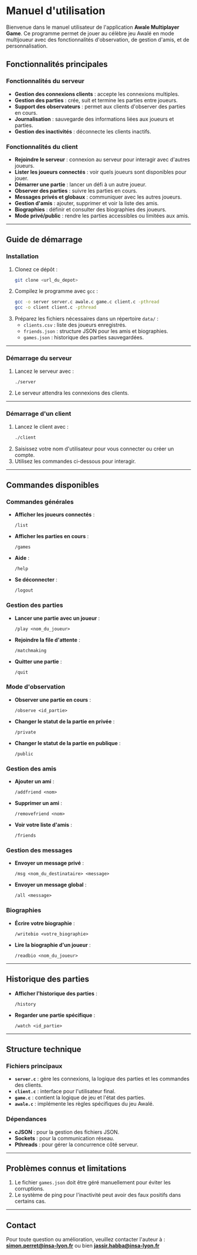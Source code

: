 # Manuel d'utilisation

Bienvenue dans le manuel utilisateur de l'application **Awale Multiplayer
Game**. Ce programme permet de jouer au célèbre jeu Awalé en mode multijoueur
avec des fonctionnalités d'observation, de gestion d'amis, et de
personnalisation.

## Fonctionnalités principales

### Fonctionnalités du serveur

-   **Gestion des connexions clients** : accepte les connexions multiples.
-   **Gestion des parties** : crée, suit et termine les parties entre joueurs.
-   **Support des observateurs** : permet aux clients d'observer des parties en
    cours.
-   **Journalisation** : sauvegarde des informations liées aux joueurs et
    parties.
-   **Gestion des inactivités** : déconnecte les clients inactifs.

### Fonctionnalités du client

-   **Rejoindre le serveur** : connexion au serveur pour interagir avec d'autres
    joueurs.
-   **Lister les joueurs connectés** : voir quels joueurs sont disponibles pour
    jouer.
-   **Démarrer une partie** : lancer un défi à un autre joueur.
-   **Observer des parties** : suivre les parties en cours.
-   **Messages privés et globaux** : communiquer avec les autres joueurs.
-   **Gestion d'amis** : ajouter, supprimer et voir la liste des amis.
-   **Biographies** : définir et consulter des biographies des joueurs.
-   **Mode privé/public** : rendre les parties accessibles ou limitées aux amis.

---

## Guide de démarrage

### Installation

1. Clonez ce dépôt :
    ```bash
    git clone <url_du_depot>
    ```
2. Compilez le programme avec `gcc` :
    ```bash
    gcc -o server server.c awale.c game.c client.c -pthread
    gcc -o client client.c -pthread
    ```
3. Préparez les fichiers nécessaires dans un répertoire `data/` :
    - `clients.csv` : liste des joueurs enregistrés.
    - `friends.json` : structure JSON pour les amis et biographies.
    - `games.json` : historique des parties sauvegardées.

---

### Démarrage du serveur

1. Lancez le serveur avec :
    ```bash
    ./server
    ```
2. Le serveur attendra les connexions des clients.

---

### Démarrage d'un client

1. Lancez le client avec :
    ```bash
    ./client
    ```
2. Saisissez votre nom d'utilisateur pour vous connecter ou créer un compte.
3. Utilisez les commandes ci-dessous pour interagir.

---

## Commandes disponibles

### Commandes générales

-   **Afficher les joueurs connectés** :
    ```text
    /list
    ```
-   **Afficher les parties en cours** :
    ```text
    /games
    ```
-   **Aide** :
    ```text
    /help
    ```
-   **Se déconnecter** :
    ```text
    /logout
    ```

### Gestion des parties

-   **Lancer une partie avec un joueur** :
    ```text
    /play <nom_du_joueur>
    ```
-   **Rejoindre la file d'attente** :
    ```text
    /matchmaking
    ```
-   **Quitter une partie** :
    ```text
    /quit
    ```

### Mode d'observation

-   **Observer une partie en cours** :
    ```text
    /observe <id_partie>
    ```
-   **Changer le statut de la partie en privée** :
    ```text
    /private
    ```
-   **Changer le statut de la partie en publique** :
    ```text
    /public
    ```

### Gestion des amis

-   **Ajouter un ami** :
    ```text
    /addfriend <nom>
    ```
-   **Supprimer un ami** :
    ```text
    /removefriend <nom>
    ```
-   **Voir votre liste d'amis** :
    ```text
    /friends
    ```

### Gestion des messages

-   **Envoyer un message privé** :
    ```text
    /msg <nom_du_destinataire> <message>
    ```
-   **Envoyer un message global** :
    ```text
    /all <message>
    ```

### Biographies

-   **Écrire votre biographie** :
    ```text
    /writebio <votre_biographie>
    ```
-   **Lire la biographie d'un joueur** :
    ```text
    /readbio <nom_du_joueur>
    ```

---

## Historique des parties

-   **Afficher l'historique des parties** :
    ```text
    /history
    ```
-   **Regarder une partie spécifique** :
    ```text
    /watch <id_partie>
    ```

---

## Structure technique

### Fichiers principaux

-   **`server.c`** : gère les connexions, la logique des parties et les
    commandes des clients.
-   **`client.c`** : interface pour l'utilisateur final.
-   **`game.c`** : contient la logique de jeu et l'état des parties.
-   **`awale.c`** : implémente les règles spécifiques du jeu Awalé.

### Dépendances

-   **cJSON** : pour la gestion des fichiers JSON.
-   **Sockets** : pour la communication réseau.
-   **Pthreads** : pour gérer la concurrence côté serveur.

---

## Problèmes connus et limitations

1. Le fichier `games.json` doit être géré manuellement pour éviter les
   corruptions.
2. Le système de ping pour l'inactivité peut avoir des faux positifs dans
   certains cas.

---

## Contact

Pour toute question ou amélioration, veuillez contacter l'auteur à :
**simon.perret@insa-lyon.fr** ou bien **jassir.habba@insa-lyon.fr**
